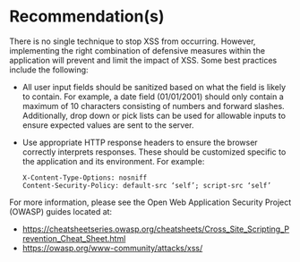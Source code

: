 # Recommendation(s)

There is no single technique to stop XSS from occurring. However, implementing the right combination of defensive measures within the application will prevent and limit the impact of XSS. Some best practices include the following:

- All user input fields should be sanitized based on what the field is likely to contain. For example, a date field (01/01/2001) should only contain a maximum of 10 characters consisting of numbers and forward slashes. Additionally, drop down or pick lists can be used for allowable inputs to ensure expected values are sent to the server.
- Use appropriate HTTP response headers to ensure the browser correctly interprets responses. These should be customized specific to the application and its environment. For example:

    ``` HTTP
    X-Content-Type-Options: nosniff
    Content-Security-Policy: default-src ‘self’; script-src ‘self’
    ```

For more information, please see the Open Web Application Security Project (OWASP) guides located at:

- <https://cheatsheetseries.owasp.org/cheatsheets/Cross_Site_Scripting_Prevention_Cheat_Sheet.html>
- <https://owasp.org/www-community/attacks/xss/>
